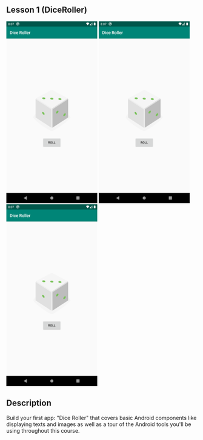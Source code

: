 
## Lesson 1 (DiceRoller)

<img width="240" src="imgs/Screenshot_1594854421.png"/> <img width="240" src="imgs/Screenshot_1594854421.png"/> <img width="240" src="imgs/Screenshot_1594854421.png"/>

## Description
Build your first app: "Dice Roller" that covers basic Android components like displaying texts and images as well as a tour of the Android tools you'll be using throughout this course.